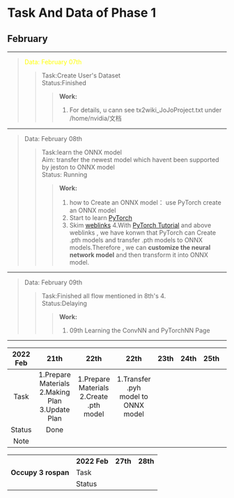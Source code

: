 # Task  And  Data  of Phase 1
## February

***
> <font color=yellow>Data: February 07th</font>
>> Task:Create User's Dataset  
>> Status:Finished
>>> **Work:**  
>>> 1. For details, u cann see tx2wiki_JoJoProject.txt under /home/nvidia/文档
***


> Data: February 08th
>> Task:learn the ONNX model  
>> Aim: transfer the newest model which havent been supported by jeston to ONNX model  
>> Status: Running
>>> **Work:**  
>>>1. how to Create an ONNX model： use PyTorch create an ONNX model
>>>2. Start to learn [PyTorch](https://pytorch.apachecn.org/#/docs/1.7/04)
>>>3. Skim [weblinks](https://www.google.com.hk/search?q=pytorch%E5%A6%82%E4%BD%95%E7%94%9F%E6%88%90ONNX%E6%A8%A1%E5%9E%8B&client=ubuntu&hs=wDW&ei=YIsCYumvM5G5mAW-pLu4Bw&ved=0ahUKEwjp3_mZtfD1AhWRHKYKHT7SDncQ4dUDCA4&uact=5&oq=pytorch%E5%A6%82%E4%BD%95%E7%94%9F%E6%88%90ONNX%E6%A8%A1%E5%9E%8B&gs_lcp=Cgdnd3Mtd2l6EAM6BAgAEEM6BQgAEIAEOgYIABAHEB46AggASgQIQRgASgUIQBIBMUoECEYYAFAAWLg9YK0_aAJwAXgEgAHIBogB5kOSAQwyLTIxLjMuMi4yLjGYAQCgAQHAAQE&sclient=gws-wiz)
>>>4.With [PyTorch Tutorial](https://pytorch.apachecn.org/#/docs/1.7/06) and above weblinks , we have konwn that PyTorch can Create .pth models and transfer .pth models to ONNX models.Therefore , we can  **customize the neural network model** and then transform it into ONNX model.  
***


> Data: February 09th
>> Task:Finished all flow mentioned in 8th's 4.  
>> Status:Delaying  
>>> **Work:**  
>>>1.  09th Learning the ConvNN and PyTorchNN Page  
***


|2022 Feb| 21th | 22th | 22th | 23th | 24th | 25th | 26th |
|:--:|:--:|:--:|:--:|:--:|:--:|:--:|:--:|
|Task|1.Prepare Materials<br>2.Making Plan<br>3.Update Plan|1.Prepare Materials <br> 2.Create .pth model|1.Transfer .pyh model to ONNX model|||||
|Status|Done|||||||
|Note||

<table><tbody>
    <tr>
        <th rowspan="3">Occupy 3 rospan </th>
        <th> 2022 Feb </th>
        <th> 27th </th>
        <th> 28th </th>
    </tr>
    <tr>
        <td> Task </td>
        <td> </td>
        <td> </td>
    </tr>
    <tr>
        <td> Status </td>
        <td> </td>
        <td> </td>
    </tr>
</table>  
